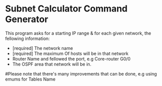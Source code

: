 # Subnet Calculator Command Generator

This program asks for a starting IP range & for each given network, the fellowing information:
- [required] The network name
- [required] The maximum Of hosts will be in that network
- Router Name and fellowed the port, e.g Core-router G0/0
- The OSPF area that network will be in.

#Please note that there's many improvements that can be done, e.g using emums for Tables Name
